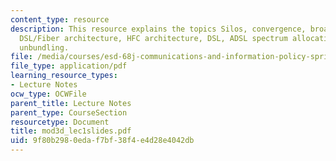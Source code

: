 ```yaml
---
content_type: resource
description: This resource explains the topics Silos, convergence, broadband technologies,
  DSL/Fiber architecture, HFC architecture, DSL, ADSL spectrum allocation, Sub-loop
  unbundling.
file: /media/courses/esd-68j-communications-and-information-policy-spring-2006/9f80b2980edaf7bf38f4e4d28e4042db_mod3d_lec1slides.pdf
file_type: application/pdf
learning_resource_types:
- Lecture Notes
ocw_type: OCWFile
parent_title: Lecture Notes
parent_type: CourseSection
resourcetype: Document
title: mod3d_lec1slides.pdf
uid: 9f80b298-0eda-f7bf-38f4-e4d28e4042db
---
```

